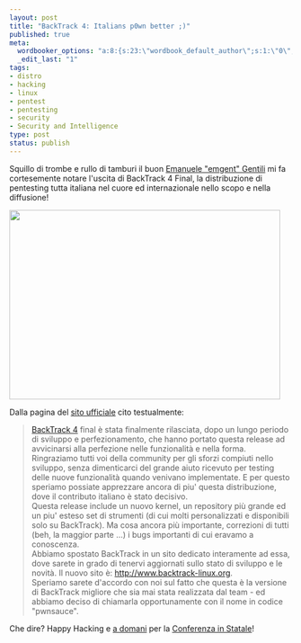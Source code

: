 ```yaml
--- 
layout: post
title: "BackTrack 4: Italians p0wn better ;)"
published: true
meta: 
  wordbooker_options: "a:8:{s:23:\"wordbook_default_author\";s:1:\"0\";s:29:\"wordbook_republish_time_frame\";s:2:\"10\";s:18:\"wordbook_attribute\";s:31:\"Posted a new post on their blog\";s:29:\"wordbooker_status_update_text\";s:35:\": New blog post :  %title% - %link%\";s:19:\"wordbook_actionlink\";s:3:\"300\";s:18:\"wordbook_orandpage\";s:1:\"2\";s:23:\"wordbook_extract_length\";s:3:\"256\";s:18:\"wordbook_page_post\";s:4:\"-100\";}"
  _edit_last: "1"
tags: 
- distro
- hacking
- linux
- pentest
- pentesting
- security
- Security and Intelligence
type: post
status: publish
---
```

Squillo di trombe e rullo di tamburi il buon [Emanuele "emgent" Gentili][1] mi fa cortesemente notare l'uscita di BackTrack 4 Final, la distribuzione di pentesting tutta italiana nel cuore ed internazionale nello scopo e nella diffusione!

<a href="http://www.lastknight.com/download//2010/01/bt4-fireworks-1.png"><img src="http://www.lastknight.com/download//2010/01/bt4-fireworks-1.png" alt="" title="bt4-fireworks-1" width="482" height="337" class="aligncenter size-full wp-image-1806" /></a>  
  
Dalla pagina del [sito ufficiale][3] cito testualmente:  
  
> [BackTrack 4][2] final è stata finalmente rilasciata, dopo un lungo periodo di sviluppo e perfezionamento, che hanno portato questa release ad avvicinarsi alla perfezione nelle funzionalità e nella forma.  
> Ringraziamo tutti voi della community per gli sforzi compiuti nello sviluppo, senza dimenticarci del grande aiuto ricevuto per testing delle nuove funzionalità quando venivano implementate.  E per questo speriamo possiate apprezzare ancora di piu' questa distribuzione, dove il contributo italiano  è stato decisivo.  
> Questa release include un nuovo kernel, un repository più grande ed un piu' esteso set di strumenti (di cui molti personalizzati e disponibili solo su BackTrack). Ma cosa ancora più importante, correzioni di tutti (beh, la maggior parte ...) i bugs importanti di cui eravamo a conoscenza.  
> Abbiamo spostato BackTrack in un sito dedicato interamente ad essa, dove sarete in grado di tenervi aggiornati sullo stato di sviluppo e le novità. Il nuovo sito è: <http://www.backtrack-linux.org>.  
> Speriamo sarete d'accordo con noi sul fatto che questa è la versione di BackTrack migliore che sia mai stata realizzata dal team - ed abbiamo deciso di chiamarla opportunamente con il nome in codice "pwnsauce".  
  
Che dire? Happy Hacking e [a domani][4] per la [Conferenza in Statale][4]!  
  
[1]: http://www.backtrack.it/~emgent/ 
[2]: http://www.backtrack.it
[3]: http://www.backtrack.it/blog/community-news/42-backtrack4finalreleased.html
[4]: http://www.lastknight.com/2010/01/08/14-01-2010-a-volte-ritornano-conferenza-a-milano-su-antiforensics-e-stato-dellarte/ 

